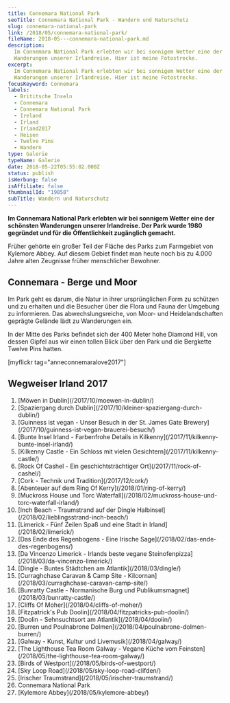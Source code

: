 ```yaml
---
title: Connemara National Park
seoTitle: Connemara National Park - Wandern und Naturschutz
slug: connemara-national-park
link: /2018/05/connemara-national-park/
fileName: 2018-05---connemara-national-park.md
description:
  Im Connemara National Park erlebten wir bei sonnigem Wetter eine der schönsten
  Wanderungen unserer Irlandreise. Hier ist meine Fotostrecke.
excerpt:
  Im Connemara National Park erlebten wir bei sonnigem Wetter eine der schönsten
  Wanderungen unserer Irlandreise. Hier ist meine Fotostrecke.
focusKeyword: Connemara
labels:
  - Brititsche Inseln
  - Connemara
  - Connemara National Park
  - Ireland
  - Irland
  - Irland2017
  - Reisen
  - Twelve Pins
  - Wandern
type: Galerie
typeName: Galerie
date: 2018-05-22T05:55:02.000Z
status: publish
isWerbung: false
isAffiliate: false
thumbnailId: "19858"
subTitle: Wandern und Naturschutz
---
```


<strong>Im Connemara National Park erlebten wir bei sonnigem Wetter eine der
schönsten Wanderungen unserer Irlandreise. Der Park wurde 1980 gegründet und für
die Öffentlichkeit zugänglich gemacht.</strong>

Früher gehörte ein großer Teil der Fläche des Parks zum Farmgebiet von Kylemore
Abbey. Auf diesem Gebiet findet man heute noch bis zu 4.000 Jahre alten
Zeugnisse früher menschlicher Bewohner.

## Connemara - Berge und Moor

Im Park geht es darum, die Natur in ihrer ursprünglichen Form zu schützen und zu
erhalten und die Besucher über die Flora und Fauna der Umgebung zu informieren.
Das abwechslungsreiche, von Moor- und Heidelandschaften geprägte Gelände lädt zu
Wanderungen ein.

In der Mitte des Parks befindet sich der 400 Meter hohe Diamond Hill, von dessen
Gipfel aus wir einen tollen Blick über den Park und die Bergkette Twelve Pins
hatten.

[myflickr tag="anneconnemaralove2017"]

## Wegweiser Irland 2017

<ol>
    <li> [Möwen in Dublin](/2017/10/moewen-in-dublin/) </li>
    <li> [Spaziergang durch Dublin](/2017/10/kleiner-spaziergang-durch-dublin/) </li>
    <li> [Guinness ist vegan - Unser Besuch in der St. James Gate Brewery](/2017/10/guinness-ist-vegan-brauerei-besuch/) </li>
    <li> [Bunte Insel Irland - Farbenfrohe Details in Kilkenny](/2017/11/kilkenny-bunte-insel-irland/) </li>
    <li> [Kilkenny Castle - Ein Schloss mit vielen Gesichtern](/2017/11/kilkenny-castle/) </li>
    <li> [Rock Of Cashel - Ein geschichtsträchtiger Ort](/2017/11/rock-of-cashel/) </li>
    <li> [Cork - Technik und Tradition](/2017/12/cork/) </li>
    <li> [Abenteuer auf dem Ring Of Kerry](/2018/01/ring-of-kerry/) </li>
    <li> [Muckross House und Torc Waterfall](/2018/02/muckross-house-und-torc-waterfall-irland/) </li>
    <li> [Inch Beach - Traumstrand auf der Dingle Halbinsel](/2018/02/lieblingsstrand-inch-beach/) </li>
    <li> [Limerick - Fünf Zeilen Spaß und eine Stadt in Irland](/2018/02/limerick/) </li>
    <li> [Das Ende des Regenbogens - Eine Irische Sage](/2018/02/das-ende-des-regenbogens/) </li>
    <li> [Da Vincenzo Limerick - Irlands beste vegane Steinofenpizza](/2018/03/da-vincenzo-limerick/) </li>
    <li> [Dingle - Buntes Städtchen am Atlantik](/2018/03/dingle/) </li>
    <li> [Curraghchase Caravan &amp; Camp Site - Kilcornan](/2018/03/curraghchase-caravan-camp-site/) </li>
    <li> [Bunratty Castle - Normanische Burg und Publikumsmagnet](/2018/03/bunratty-castle/) </li>
    <li> [Cliffs Of Moher](/2018/04/cliffs-of-moher/) </li>
    <li> [Fitzpatrick's Pub Doolin](/2018/04/fitzpatricks-pub-doolin/) </li>
    <li> [Doolin - Sehnsuchtsort am Atlantik](/2018/04/doolin/) </li>
    <li> [Burren und Poulnabrone Dolmen](/2018/04/poulnabrone-dolmen-burren/) </li>
    <li> [Galway - Kunst, Kultur und Livemusik](/2018/04/galway/) </li>
    <li> [The Lighthouse Tea Room Galway - Vegane Küche vom Feinsten](/2018/05/the-lighthouse-tea-room-galway/) </li>
    <li> [Birds of Westport](/2018/05/birds-of-westport/) </li>
    <li> [Sky Loop Road](/2018/05/sky-loop-road-clifden/) </li>
    <li> [Irischer Traumstrand](/2018/05/irischer-traumstrand/) </li>
    <li>Connemara National Park</li>
    <li> [Kylemore Abbey](/2018/05/kylemore-abbey/) </li>
</ol>
